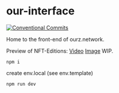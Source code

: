 # our-interface

[![Conventional Commits](https://img.shields.io/badge/Conventional%20Commits-1.0.0-yellow.svg)](https://conventionalcommits.org)

Home to the front-end of ourz.network.

Preview of NFT-Editions: [Video](https://ourz-git-nick-dev-ourz.vercel.app/nft/edition/0x85c180FC9A0c11273602d2719A969311F4446C2c)
[Image](https://ourz-git-nick-dev-ourz.vercel.app/nft/edition/0x2146408D26e44fA293f21562955BeB02FbBA6A4e)
WIP.

`npm i`

create env.local (see env.template)

`npm run dev`
